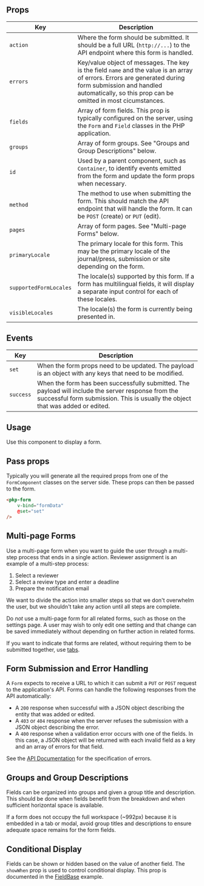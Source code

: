 ## Props

| Key | Description |
| --- | --- |
| `action` | Where the form should be submitted. It should be a full URL (`http://...`) to the API endpoint where this form is handled. |
| `errors` | Key/value object of messages. The key is the field `name` and the value is an array of errors. Errors are generated during form submission and handled automatically, so this prop can be omitted in most cicumstances. |
| `fields` | Array of form fields. This prop is typically configured on the server, using the `Form` and `Field` classes in the PHP application. |
| `groups` | Array of form groups. See "Groups and Group Descriptions" below. |
| `id` | Used by a parent component, such as `Container`, to identify events emitted from the form and update the form props when necessary. |
| `method` | The method to use when submitting the form. This should match the API endpoint that will handle the form. It can be `POST` (create) or `PUT` (edit). |
| `pages` | Array of form pages. See "Multi-page Forms" below. |
| `primaryLocale` | The primary locale for this form. This may be the primary locale of the journal/press, submission or site depending on the form. |
| `supportedFormLocales` | The locale(s) supported by this form. If a form has multilingual fields, it will display a separate input control for each of these locales. |
| `visibleLocales` | The locale(s) the form is currently being presented in. |

## Events

| Key | Description |
| --- | --- |
| `set` | When the form props need to be updated. The payload is an object with any keys that need to be modified. |
| `success` | When the form has been successfully submitted. The payload will include the server response from the successful form submission. This is usually the object that was added or edited. |

## Usage

Use this component to display a form.

## Pass props

Typically you will generate all the required props from one of the `FormComponent` classes on the server side. These props can then be passed to the form.

```html
<pkp-form
	v-bind="formData"
	@set="set"
/>
```

## Multi-page Forms

Use a multi-page form when you want to guide the user through a multi-step process that ends in a single action. Reviewer assignment is an example of a multi-step process:

1. Select a reviewer
2. Select a review type and enter a deadline
3. Prepare the notification email

We want to divide the action into smaller steps so that we don't overwhelm the user, but we shouldn't take any action until all steps are complete.

Do _not_ use a multi-page form for all related forms, such as those on the settings page. A user may wish to only edit one setting and that change can be saved immediately without depending on further action in related forms.

If you want to indicate that forms are related, without requiring them to be submitted together, use [tabs](#/component/Tab).

## Form Submission and Error Handling

A `Form` expects to receive a URL to which it can submit a `PUT` or `POST` request to the application's API. Forms can handle the following responses from the API automatically:

- A `200` response when successful with a JSON object describing the entity that was added or edited.
- A `403` or `404` response when the server refuses the submission with a JSON object describing the error.
- A `400` response when a validation error occurs with one of the fields. In this case, a JSON object will be returned with each invalid field as a key and an array of errors for that field.

See the [API Documentation](https://docs.pkp.sfu.ca/dev/api) for the specification of errors.

## Groups and Group Descriptions

Fields can be organized into groups and given a group title and description. This should be done when fields benefit from the breakdown and when sufficient horizontal space is available.

If a form does not occupy the full workspace (~992px) because it is embedded in a tab or modal, avoid group titles and descriptions to ensure adequate space remains for the form fields.

## Conditional Display

Fields can be shown or hidden based on the value of another field. The `showWhen` prop is used to control conditional display. This prop is documented in the [FieldBase](#/component/Form/fields/FieldBase) example.
